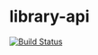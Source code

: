 # library-api

[![Build Status](https://travis-ci.com/renatoschlogel/library-api.svg?branch=master)](https://travis-ci.com/renatoschlogel/library-api)
